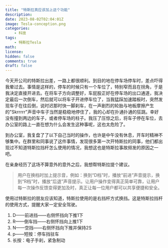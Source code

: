 ```yaml
---
title: "特斯拉真应该加上这个功能"
description: 
date: 2023-08-02T02:04:01Z
image: Tesla-conception.png
categories:
    - 科技
tags:
    - 特斯拉Tesla
math: 
license: 
hidden: false
comments: true
draft: false
---
```


今天开公司的特斯拉出差，一路上都很顺利。到目的地在停车场停车时，差点吓得我晕过去。事情是这样的，停车的时候只有一个车位了，特别窄而且在拐角，于是我决定直接开进去。在将车子方向调整好，车屁股正好在停车场的出口通道，我决定最后一次倒车，然后就可以将车子开进停车位了，当我猛踩加速踏板时，突然发现车子在往后倒，说时迟那时快一脚刹车，在一声剧烈的轮胎与地板摩擦产生的"Skrrrrr"声音中车子当然是稳稳地停住了，我的心却在扑通扑通的狂跳。幸好没有撞到两边的车子，或者停车场的柱子。我压了压惊之后，将车子停在车位，去办公室的路上一直在想为什么会发生这种事呢，这也太危险了。

到办公室，我复盘了了以下自己当时的操作，也许是中午没有休息，开车时精神不够集中。在群里和同事说了这件事情，发现很多第一次开特斯拉的同事，他们都出现过不知道特斯拉挡杆怎么使用的情况，我想这也是特斯拉事故频发的原因之一吧。

在亲身经历了这场不算意外的意外之后，我想帮特斯拉提个建议。
> 用户在换档时加上提示音，例如：换到“D档”时，播放“前进”声音提示，换到“R档”时，播放“后退”声音提示。让用户操作变得真正简单可靠，让用户每一次操作反馈变得更加及时，真正让每一位用户都可以共享便捷和安全。

使用过特斯拉的朋友应该知道，特斯拉使用的是右挡杆方式换挡。这是特斯拉挡杆的使用方式，提醒大家一定安全驾驶。
1. D——前进挡——右侧怀挡向下推1下
1. R——倒车挡——右侧怀挡向上推1下
1. N——空挡——右侧怀挡向下推并保持2S
1. p——短按：停车挡驻车
1. 长按：电子手刹，紧急制动